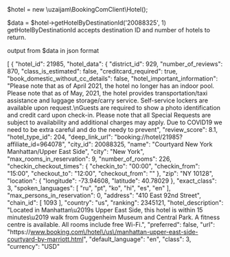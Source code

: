 <!---
uzaijam/uzaijam is a ✨ special ✨ repository because its `README.md` (this file) appears on your GitHub profile.
You can click the Preview link to take a look at your changes.
---> $hotel = new \uzaijam\BookingComClient\Hotel();
$data = $hotel->getHotelByDestinationId('20088325', 1)
getHotelByDestinationId accepts destination ID and number of hotels to return.

output from $data in json format

[
    {
        "hotel_id": 21985,
        "hotel_data": {
            "district_id": 929,
            "number_of_reviews": 870,
            "class_is_estimated": false,
            "creditcard_required": true,
            "book_domestic_without_cc_details": false,
            "hotel_important_information": "Please note that as of April 2021, the hotel no longer has an indoor pool. Please note that as of May, 2021, the hotel provides transportation\/taxi assistance and luggage storage\/carry service. Self-service lockers are available upon request.\nGuests are required to show a photo identification and credit card upon check-in. Please note that all Special Requests are subject to availability and additional charges may apply. Due to COVID19 we need to be extra careful and do the needy to prevent",
            "review_score": 8.1,
            "hotel_type_id": 204,
            "deep_link_url": "booking:\/\/hotel\/21985?affiliate_id=964078",
            "city_id": 20088325,
            "name": "Courtyard New York Manhattan\/Upper East Side",
            "city": "New York",
            "max_rooms_in_reservation": 9,
            "number_of_rooms": 226,
            "checkin_checkout_times": {
                "checkin_to": "00:00",
                "checkin_from": "15:00",
                "checkout_to": "12:00",
                "checkout_from": ""
            },
            "zip": "NY 10128",
            "location": {
                "longitude": -73.94608,
                "latitude": 40.78029
            },
            "exact_class": 3,
            "spoken_languages": [
                "ru",
                "pt",
                "ko",
                "hi",
                "es",
                "en"
            ],
            "max_persons_in_reservation": 0,
            "address": "410 East 92nd Street",
            "chain_id": [
                1093
            ],
            "country": "us",
            "ranking": 2345121,
            "hotel_description": "Located in Manhattan\u2019s Upper East Side, this hotel is within 15 minutes\u2019 walk from Guggenheim Museum and Central Park. A fitness centre is available. All rooms include free Wi-Fi.",
            "preferred": false,
            "url": "https:\/\/www.booking.com\/hotel\/us\/manhattan-upper-east-side-courtyard-by-marriott.html",
            "default_language": "en",
            "class": 3,
            "currency": "USD"

